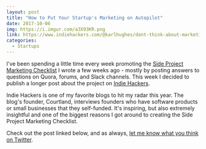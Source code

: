 ```yaml
---
layout: post
title: "How to Put Your Startup's Marketing on Autopilot"
date: 2017-10-06
img: https://i.imgur.com/a3X93KR.png
link: https://www.indiehackers.com/@karlhughes/dont-think-about-marketing-your-side-project-445c413521
categories:
  - Startups
---
```

I've been spending a little time every week promoting the [Side Project Marketing Checklist](https://www.sideprojectchecklist.com/) I wrote a few weeks ago - mostly by posting answers to questions on Quora, forums, and Slack channels. This week I decided to publish a longer post about the project on [Indie Hackers](https://www.indiehackers.com/).

Indie Hackers is one of my favorite blogs to hit my radar this year. The blog's founder, Courtland, interviews founders who have software products or small businesses that they self-funded. It's inspiring, but also extremely insightful and one of the biggest reasons I got around to creating the Side Project Marketing Checklist.

Check out the post linked below, and as always, [let me know what you think on Twitter](https://twitter.com/karllhughes).

